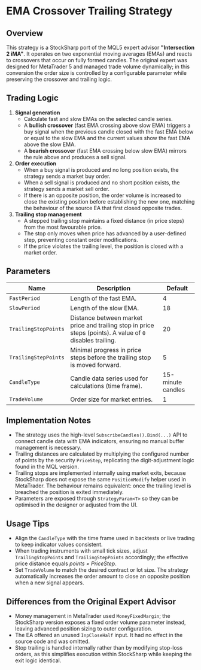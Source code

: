 # EMA Crossover Trailing Strategy

## Overview
This strategy is a StockSharp port of the MQL5 expert advisor **"Intersection 2 iMA"**. It operates on two exponential moving averages (EMAs) and reacts to crossovers that occur on fully formed candles. The original expert was designed for MetaTrader 5 and managed trade volume dynamically; in this conversion the order size is controlled by a configurable parameter while preserving the crossover and trailing logic.

## Trading Logic
1. **Signal generation**
   - Calculate fast and slow EMAs on the selected candle series.
   - A **bullish crossover** (fast EMA crossing above slow EMA) triggers a buy signal when the previous candle closed with the fast EMA below or equal to the slow EMA and the current values show the fast EMA above the slow EMA.
   - A **bearish crossover** (fast EMA crossing below slow EMA) mirrors the rule above and produces a sell signal.
2. **Order execution**
   - When a buy signal is produced and no long position exists, the strategy sends a market buy order.
   - When a sell signal is produced and no short position exists, the strategy sends a market sell order.
   - If there is an opposite position, the order volume is increased to close the existing position before establishing the new one, matching the behaviour of the source EA that first closed opposite trades.
3. **Trailing stop management**
   - A stepped trailing stop maintains a fixed distance (in price steps) from the most favourable price.
   - The stop only moves when price has advanced by a user-defined step, preventing constant order modifications.
   - If the price violates the trailing level, the position is closed with a market order.

## Parameters
| Name | Description | Default |
| --- | --- | --- |
| `FastPeriod` | Length of the fast EMA. | 4 |
| `SlowPeriod` | Length of the slow EMA. | 18 |
| `TrailingStopPoints` | Distance between market price and trailing stop in price steps (points). A value of `0` disables trailing. | 20 |
| `TrailingStepPoints` | Minimal progress in price steps before the trailing stop is moved forward. | 5 |
| `CandleType` | Candle data series used for calculations (time frame). | 15-minute candles |
| `TradeVolume` | Order size for market entries. | 1 |

## Implementation Notes
- The strategy uses the high-level `SubscribeCandles().Bind(...)` API to connect candle data with EMA indicators, ensuring no manual buffer management is necessary.
- Trailing distances are calculated by multiplying the configured number of points by the security `PriceStep`, replicating the digit-adjustment logic found in the MQL version.
- Trailing stops are implemented internally using market exits, because StockSharp does not expose the same `PositionModify` helper used in MetaTrader. The behaviour remains equivalent: once the trailing level is breached the position is exited immediately.
- Parameters are exposed through `StrategyParam<T>` so they can be optimised in the designer or adjusted from the UI.

## Usage Tips
- Align the `CandleType` with the time frame used in backtests or live trading to keep indicator values consistent.
- When trading instruments with small tick sizes, adjust `TrailingStopPoints` and `TrailingStepPoints` accordingly; the effective price distance equals *points × PriceStep*.
- Set `TradeVolume` to match the desired contract or lot size. The strategy automatically increases the order amount to close an opposite position when a new signal appears.

## Differences from the Original Expert Advisor
- Money management in MetaTrader used `MoneyFixedMargin`; the StockSharp version exposes a fixed order volume parameter instead, leaving advanced position sizing to outer configuration.
- The EA offered an unused `InpCloseHalf` input. It had no effect in the source code and was omitted.
- Stop trailing is handled internally rather than by modifying stop-loss orders, as this simplifies execution within StockSharp while keeping the exit logic identical.
